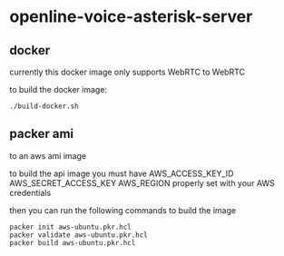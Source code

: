 # openline-voice-asterisk-server


## docker
currently this docker image only supports WebRTC to WebRTC

to build the docker image:

```
./build-docker.sh
```
## packer ami
to an aws ami image

to build the api image you must have AWS_ACCESS_KEY_ID AWS_SECRET_ACCESS_KEY AWS_REGION properly set with your AWS credentials

then you can run the following commands to build the image

```
packer init aws-ubuntu.pkr.hcl
packer validate aws-ubuntu.pkr.hcl
packer build aws-ubuntu.pkr.hcl
```
